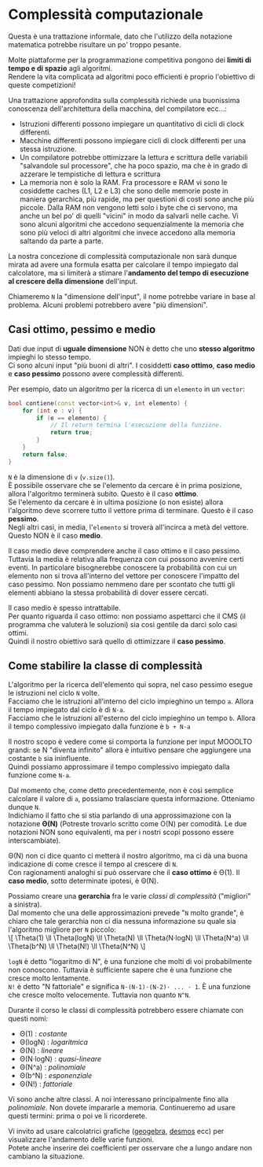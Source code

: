 # Complessità computazionale

<div class="warning">
Questa è una trattazione informale, dato che l'utilizzo della notazione matematica potrebbe risultare un po' troppo pesante.
</div>

Molte piattaforme per la programmazione competitiva pongono dei **limiti di tempo e di spazio** agli algoritmi.\
Rendere la vita complicata ad algoritmi poco efficienti è proprio l'obiettivo di queste competizioni!

<div class="warning">
Una trattazione approfondita sulla complessità richiede una buonissima conoscenza dell'architettura della macchina, del compilatore ecc...:
<ul>
<li> Istruzioni differenti possono impiegare un quantitativo di cicli di clock differenti.</li>
<li> Macchine differenti possono impiegare cicli di clock differenti per una stessa istruzione.</li>
<li> Un compilatore potrebbe ottimizzare la lettura e scrittura delle variabili "salvandole sul processore", che ha poco spazio, ma che è in grado di azzerare le tempistiche di lettura e scrittura</li>
<li> La memoria non è solo la RAM. Fra processore e RAM vi sono le cosiddette caches (L1, L2 e L3) che sono delle memorie poste in maniera gerarchica, più rapide, ma per questioni di costi sono anche più piccole. Dalla RAM non vengono letti solo i byte che ci servono, ma anche un bel po' di quelli "vicini" in modo da salvarli nelle cache. Vi sono alcuni algoritmi che accedono sequenzialmente la memoria che sono più veloci di altri algoritmi che invece accedono alla memoria saltando da parte a parte.</li>
</ul>
</div>

La nostra concezione di complessità computazionale non sarà dunque mirata ad avere una formula esatta per calcolare il tempo impiegato dal calcolatore, ma si limiterà a stimare l'**andamento del tempo di esecuzione al crescere della dimensione** dell'input.

Chiameremo `N` la "dimensione dell'input", il nome potrebbe variare in base al problema. Alcuni problemi potrebbero avere "più dimensioni".

## Casi ottimo, pessimo e medio
Dati due input di **uguale dimensione** NON è detto che uno **stesso algoritmo** impieghi lo stesso tempo.\
Ci sono alcuni input "più buoni di altri". I cosiddetti **caso ottimo**, **caso medio** e **caso pessimo** possono avere complessità differenti.

Per esempio, dato un algoritmo per la ricerca di un `elemento` in un `vector`:
```cpp
bool contiene(const vector<int>& v, int elemento) {
    for (int e : v) {
        if (e == elemento) {
            // Il return termina l'esecuzione della funzione.
            return true;
        }
    }
    return false;
}
```
`N` è la dimensione di `v` (`v.size()`).\
È possibile osservare che se l'elemento da cercare è in prima posizione, allora l'algoritmo terminerà subito. Questo è il caso **ottimo**.\
Se l'elemento da cercare è in ultima posizione (o non esiste) allora l'algoritmo deve scorrere tutto il vettore prima di terminare. Questo è il caso **pessimo**.\
Negli altri casi, in media, l'`elemento` si troverà all'incirca a metà del vettore. Questo NON è il caso **medio**.

Il caso medio deve comprendere anche il caso ottimo e il caso pessimo. Tuttavia la media è relativa alla frequenza con cui possono avvenire certi eventi.
In particolare bisognerebbe conoscere la probabilità con cui un elemento non si trova all'interno del vettore per conoscere l'impatto del caso pessimo.
Non possiamo nemmeno dare per scontato che tutti gli elementi abbiano la stessa probabilità di dover essere cercati.

Il caso medio è spesso intrattabile.\
Per quanto riguarda il caso ottimo: non possiamo aspettarci che il CMS (il programma che valuterà le soluzioni) sia così gentile da darci solo casi ottimi.\
Quindi il nostro obiettivo sarà quello di ottimizzare il **caso pessimo**.

## Come stabilire la classe di complessità

L'algoritmo per la ricerca dell'elemento qui sopra, nel caso pessimo esegue le istruzioni nel ciclo `N` volte.\
Facciamo che le istruzioni all'interno del ciclo impieghino un tempo `a`. Allora il tempo impiegato dal ciclo è di `N·a`.\
Facciamo che le istruzioni all'esterno del ciclo impieghino un tempo `b`. Allora il tempo complessivo impiegato dalla funzione è `b + N·a`

Il nostro scopo è vedere come si comporta la funzione per input MOOOLTO grandi: se N "diventa infinito" allora è intuitivo pensare che aggiungere una costante `b` sia ininfluente.\
Quindi possiamo approssimare il tempo complessivo impiegato dalla funzione come `N·a`.

Dal momento che, come detto precedentemente, non è così semplice calcolare il valore di `a`, possiamo tralasciare questa informazione. Otteniamo dunque `N`.\
Indichiamo il fatto che si stia parlando di una approssimazione con la notazione **Θ(N)** (Potreste trovarlo scritto come O(N) per comodità. Le due notazioni NON sono equivalenti, ma per i nostri scopi possono essere interscambiate).

Θ(N) non ci dice quanto ci metterà il nostro algoritmo, ma ci dà una buona indicazione di come cresce il tempo al crescere di `N`.\
Con ragionamenti analoghi si può osservare che il **caso ottimo** è Θ(1). Il **caso medio**, sotto determinate ipotesi, è Θ(N).

Possiamo creare una **gerarchia** fra le varie _classi di complessità_ ("migliori" a sinistra).\
Dal momento che una delle approssimazioni prevede "`N` molto grande", è chiaro che tale gerarchia non ci dia nessuna informazione su quale sia l'algoritmo migliore per `N` piccolo:\
\\[ \Theta(1) \ll \Theta(logN) \ll \Theta(N) \ll \Theta(N·logN) \ll \Theta(N^a) \ll \Theta(b^N) \ll \Theta(N!) \ll \Theta(N^N) \\]

`logN` è detto "logaritmo di N", è una funzione che molti di voi probabilmente non conoscono. Tuttavia è sufficiente sapere che è una funzione che cresce molto lentamente.\
`N!` è detto "N fattoriale" e significa `N·(N-1)·(N-2)· ... · 1`. È una funzione che cresce molto velocemente. Tuttavia non quanto `N^N`.

Durante il corso le classi di complessità potrebbero essere chiamate con questi nomi:
- Θ(1)      : _costante_
- Θ(logN)   : _logaritmica_
- Θ(N)      : _lineare_
- Θ(N·logN) : _quasi-lineare_
- Θ(N^a)    : _polinomiale_
- Θ(b^N)    : _esponenziale_
- Θ(N!)     : _fattoriale_

Vi sono anche altre classi. A noi interessano principalmente fino alla _polinomiale_. Non dovete impararle a memoria. Continueremo ad usare questi termini: prima o poi ve li ricorderete.

Vi invito ad usare calcolatrici grafiche ([geogebra](https://www.geogebra.org/calculator), [desmos](https://www.desmos.com/calculator) ecc) per visualizzare l'andamento delle varie funzioni.\
Potete anche inserire dei coefficienti per osservare che a lungo andare non cambiano la situazione.

